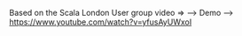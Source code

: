 Based on the Scala London User group video =>
--> Demo -->
https://www.youtube.com/watch?v=yfusAyUWxoI